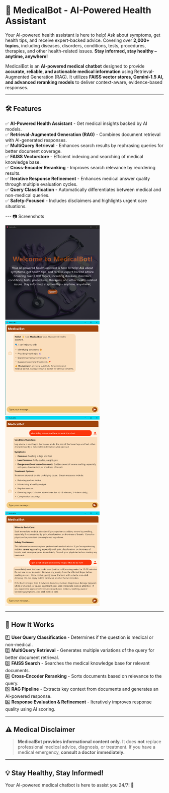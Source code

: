 # 🏥 MedicalBot - AI-Powered Health Assistant

Your AI-powered health assistant is here to help! Ask about symptoms, get health tips, and receive expert-backed advice. Covering over **2,000+ topics**, including diseases, disorders, conditions, tests, procedures, therapies, and other health-related issues. **Stay informed, stay healthy – anytime, anywhere!**

MedicalBot is an **AI-powered medical chatbot** designed to provide **accurate, reliable, and actionable medical information** using Retrieval-Augmented Generation (RAG). It utilizes **FAISS vector stores, Gemini-1.5 AI, and advanced reranking models** to deliver context-aware, evidence-based responses.

---

## 🛠 Features
✅ **AI-Powered Health Assistant** - Get medical insights backed by AI models.<br>
✅ **Retrieval-Augmented Generation (RAG)** - Combines document retrieval with AI-generated responses.<br>
✅ **MultiQuery Retrieval** - Enhances search results by rephrasing queries for better document coverage.<br>
✅ **FAISS Vectorstore** - Efficient indexing and searching of medical knowledge base.<br>
✅ **Cross-Encoder Reranking** - Improves search relevance by reordering results.<br>
✅ **Iterative Response Refinement** - Enhances medical answer quality through multiple evaluation cycles.<br>
✅ **Query Classification** - Automatically differentiates between medical and non-medical queries.<br>
✅ **Safety-Focused** - Includes disclaimers and highlights urgent care situations.<br>


--- 📷 Screenshots

<img src="screenshots/1.png" width="300" height="300" />
<img src="screenshots/2.png" width="300" height="300" />
<img src="screenshots/3.png" width="300" height="300" />
<img src="screenshots/4.png" width="300" height="300" />



---

## 🏥 How It Works
1️⃣ **User Query Classification** - Determines if the question is medical or non-medical.<br>
2️⃣ **MultiQuery Retrieval** - Generates multiple variations of the query for better document retrieval.<br>
3️⃣ **FAISS Search** - Searches the medical knowledge base for relevant documents.<br>
4️⃣ **Cross-Encoder Reranking** - Sorts documents based on relevance to the query.<br>
5️⃣ **RAG Pipeline** - Extracts key context from documents and generates an AI-powered response.<br>
6️⃣ **Response Evaluation & Refinement** - Iteratively improves response quality using AI scoring.<br>

---

## ⚠️ Medical Disclaimer
> **MedicalBot provides informational content only.** It does **not** replace professional medical advice, diagnosis, or treatment. If you have a medical emergency, **consult a doctor immediately.**

---

## 💡 Stay Healthy, Stay Informed!
Your AI-powered medical chatbot is here to assist you 24/7! 🚀
